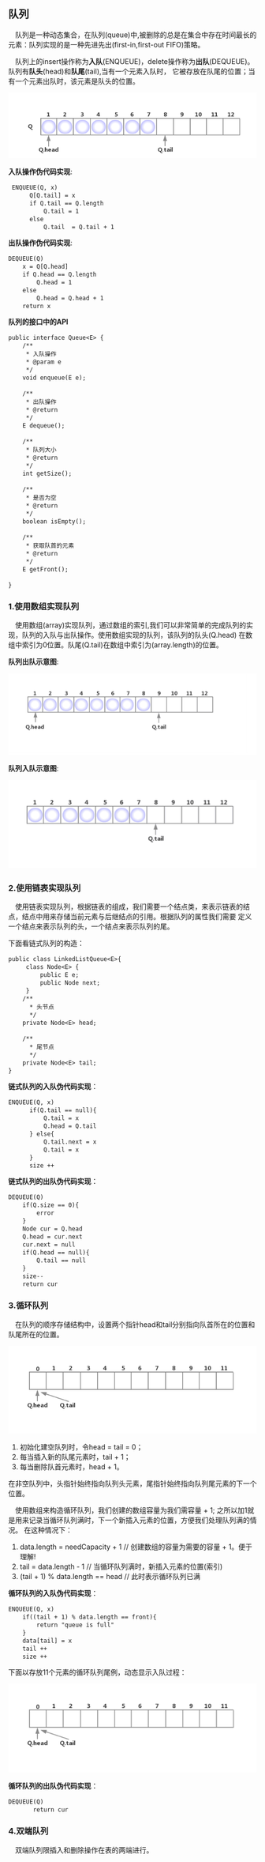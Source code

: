  ## 队列
 &ensp;&ensp;队列是一种动态集合，在队列(queue)中,被删除的总是在集合中存在时间最长的元素：队列实现的是一种先进先出(first-in,first-out FIFO)策略。
 
  &ensp;&ensp;队列上的insert操作称为**入队**(ENQUEUE)，delete操作称为**出队**(DEQUEUE)。队列有**队头**(head)和**队尾**(tail),当有一个元素入队时，
  它被存放在队尾的位置；当有一个元素出队时，该元素是队头的位置。
  
  <div align="center">
     <img src="https://github.com/FunCheney/data-structure/blob/master/src/main/java/com/fchen/datastructure/queue/image/queue1.jpg">
  </div>
  
 **入队操作伪代码实现**:
 ```
  ENQUEUE(Q, x)
       Q[Q.tail] = x
       if Q.tail == Q.length
           Q.tail = 1
       else
           Q.tail  = Q.tail + 1
  ```
 **出队操作伪代码实现**:
 ```
 DEQUEUE(Q)
     x = Q[Q.head]
     if Q.head == Q.length
         Q.head = 1
     else
         Q.head = Q.head + 1
     return x
```
**队列的接口中的API**
```
public interface Queue<E> {
    /**
     * 入队操作
     * @param e
     */
    void enqueue(E e);

    /**
     * 出队操作
     * @return
     */
    E dequeue();

    /**
     * 队列大小
     * @return
     */
    int getSize();

    /**
     * 是否为空
     * @return
     */
    boolean isEmpty();

    /**
     * 获取队首的元素
     * @return
     */
    E getFront();

}
```
 ###  1.使用数组实现队列
 &ensp;&ensp;使用数组(array)实现队列，通过数组的索引,我们可以非常简单的完成队列的实现，队列的入队与出队操作。使用数组实现的队列，该队列的队头(Q.head)
 在数组中索引为0位置。队尾(Q.tail)在数组中索引为(array.length)的位置。

**队列出队示意图**:
<div align="center">
     <img src="https://github.com/FunCheney/data-structure/blob/master/src/main/java/com/fchen/datastructure/queue/image/dequeue.gif">
  </div>

**队列入队示意图**:
  <div align="center">
     <img src="https://github.com/FunCheney/data-structure/blob/master/src/main/java/com/fchen/datastructure/queue/image/enqueue.gif">
  </div>
  
 ###  2.使用链表实现队列
 &ensp;&ensp;使用链表实现队列，根据链表的组成，我们需要一个结点类，来表示链表的结点，结点中用来存储当前元素与后继结点的引用。根据队列的属性我们需要
 定义一个结点来表示队列的头，一个结点来表示队列的尾。
 
 下面看链式队列的构造：
 ```
 public class LinkedListQueue<E>{
      class Node<E> {
          public E e;
          public Node next;
      }
     /**
       * 头节点
       */ 
     private Node<E> head;
     
     /**
       * 尾节点
       */
     private Node<E> tail;
 }
```
**链式队列的入队伪代码实现**：
```
ENQUEUE(Q, x)
      if(Q.tail == null){
          Q.tail = x
          Q.head = Q.tail
      } else{
          Q.tail.next = x
          Q.tail = x
      }
      size ++
```

**链式队列的出队伪代码实现**：
  ```
  DEQUEUE(Q)
      if(Q.size == 0){
          error
      } 
      Node cur = Q.head
      Q.head = cur.next
      cur.next = null
      if(Q.head == null){
          Q.tail == null
      }
      size--
      return cur
 ```
 ### 3.循环队列
 &ensp;&ensp;在队列的顺序存储结构中，设置两个指针head和tail分别指向队首所在的位置和队尾所在的位置。
   <div align="center">
      <img src="https://github.com/FunCheney/data-structure/blob/master/src/main/java/com/fchen/datastructure/queue/image/loop0.jpg">
   </div>
   
 1. 初始化建空队列时，令head = tail = 0；
 2. 每当插入新的队尾元素时，tail + 1；
 3. 每当删除队首元素时，head + 1。
 
 在非空队列中，头指针始终指向队列头元素，尾指针始终指向队列尾元素的下一个位置。
 
 &ensp;&ensp;使用数组来构造循环队列，我们创建的数组容量为我们需容量 + 1; 之所以加1就是用来记录当循环队列满时，下一个新插入元素的位置，方便我们处理队列满的情况。
 在这种情况下：
 1. data.length = needCapacity + 1    // 创建数组的容量为需要的容量 + 1。便于理解!
 2. tail = data.length - 1            // 当循环队列满时，新插入元素的位置(索引)
 3. (tail + 1) % data.length == head  // 此时表示循环队列已满
 
 **循环队列的入队伪代码实现**：
 ```
 ENQUEUE(Q, x)
     if((tail + 1) % data.length == front){
         return "queue is full"
     }
     data[tail] = x
     tail ++
     size ++ 
 ```
 下面以存放11个元素的循环队列尾例，动态显示入队过程：
   <div align="center">
      <img src="https://github.com/FunCheney/data-structure/blob/master/src/main/java/com/fchen/datastructure/queue/image/enloopqueue.gif">
   </div>
 
 **循环队列的出队伪代码实现**：
```
DEQUEUE(Q)
       return cur
```
 
 
 ### 4.双端队列
 &ensp;&ensp;双端队列限插入和删除操作在表的两端进行。
 
 
